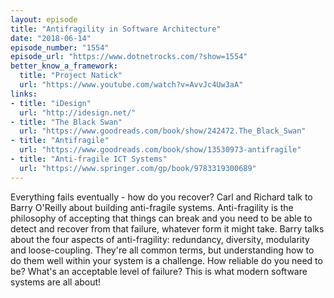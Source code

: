 ```yaml
---
layout: episode
title: "Antifragility in Software Architecture"
date: "2018-06-14"
episode_number: "1554"
episode_url: "https://www.dotnetrocks.com/?show=1554"
better_know_a_framework:
  title: "Project Natick"
  url: "https://www.youtube.com/watch?v=AvvJc4Uw3aA"
links:
- title: "iDesign"
  url: "http://idesign.net/"
- title: "The Black Swan"
  url: "https://www.goodreads.com/book/show/242472.The_Black_Swan"
- title: "Antifragile"
  url: "https://www.goodreads.com/book/show/13530973-antifragile"
- title: "Anti-fragile ICT Systems"
  url: "https://www.springer.com/gp/book/9783319300689"
---
```


Everything fails eventually - how do you recover? Carl and Richard talk to Barry O'Reilly about building anti-fragile systems. Anti-fragility is the philosophy of accepting that things can break and you need to be able to detect and recover from that failure, whatever form it might take. Barry talks about the four aspects of anti-fragility: redundancy, diversity, modularity and loose-coupling. They're all common terms, but understanding how to do them well within your system is a challenge. How reliable do you need to be? What's an acceptable level of failure? This is what modern software systems are all about!
